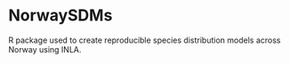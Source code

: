 # NorwaySDMs
R package used to create reproducible species distribution models across Norway using INLA.

